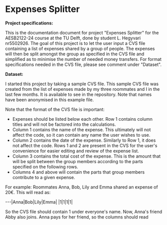 # Expenses Splitter

**Project specifications:**

This is the documentation document for project "Expenses Splitter" for the AESB2122-24 course at the TU Delft, done by student L. Hegyvari nr5502926. The goal of this project is to let the user input a CVS file containing a list of expenses shared by a group of people. The expenses will then be split amongst the group as specified in the CVS file and simplified as to minimise the number of needed money transfers. For format specifications needed in the CVS file, please see comment under "Dataset".

**Dataset:**

I started this project by taking a sample CVS file. This sample CVS file was created from the list of expenses made by my three roommates and I in the last few months. It is available to see in the repository.
Note that names have been anonymised in this example file. 

Note that the format of the CVS file is important:
- Expenses should be listed below each other. Row 1 contains column titles and will not be factored into the calculations.
- Column 1 contains the name of the expense. This ultimately will not affect the code, so it can contain any name the user wishes to use.
- Column 2 contains the date of the expense. Similarly to Row 1, it does not affect the code. Rows 1 and 2 are present in the CVS for the user's convenience for easier editing and review of the expense list.
- Column 3 contains the total cost of the expense. This is the amount that will be split between the group members according to the parts specified on the following rows.
- Columns 4 and above will contain the parts that group members contribute to a given expense.

For example: Roommates Anna, Bob, Lily and Emma shared an expense of 20€. This will read as:

---|Anna|Bob|Lily|Emma|
|1|1|1|1|


So the CVS file should contain 1 under everyone's name. Now, Anna's friend Abby also joins. Anna pays for her friend, so the columns should read 
